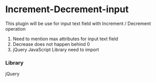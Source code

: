 # Increment-Decrement-input
This plugin will be use for input text field with Increment / Decrement operation

  1. Need to mention max attributes for input text field
  2. Decrease does not happen behind 0
  3. jQuery JavaScript Library need to import

### Library
jQuery
